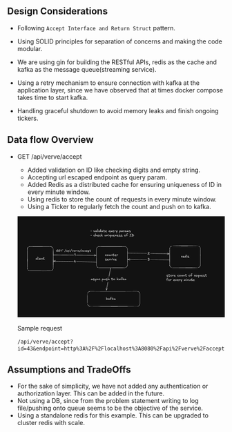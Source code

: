 ## Design Considerations

- Following `Accept Interface and Return Struct` pattern.
- Using SOLID principles for separation of concerns and making the code modular.

- We are using gin for building the RESTful APIs, redis as the cache and kafka as the message queue(streaming service).
- Using a retry mechanism to ensure connection with kafka at the application layer, since we have observed that at times docker compose takes time to start kafka.
- Handling graceful shutdown to avoid memory leaks and finish ongoing tickers. 

## Data flow Overview

- GET /api/verve/accept
    - Added validation on ID like checking digits and empty string.
    - Accepting url escaped endpoint as query param.
    - Added Redis as a distributed cache for ensuring uniqueness of ID in every minute window.
    - Using redis to store the count of requests in every minute window.
    - Using a Ticker to regularly fetch the count and push on to kafka.

    ![alt text](./images/image.png)

    Sample request
    ```shell
    /api/verve/accept?id=43&endpoint=http%3A%2F%2Flocalhost%3A8080%2Fapi%2Fverve%2Faccept
    ```

## Assumptions and TradeOffs

- For the sake of simplicity, we have not added any authentication or authorization layer. This can be added in the future.
- Not using a DB, since from the problem statement writing to log file/pushing onto queue seems to be the objective of the service.
- Using a standalone redis for this example. This can be upgraded to cluster redis with scale. 
